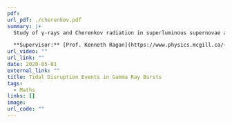 ```yaml
---
pdf: 
url_pdf: ./cherenkov.pdf
summary: |+
  Study of γ-rays and Cherenkov radiation in superluminous supernovae and tidal disruption events with the NASA Fermi-LAT: Unbinned/binned likelihood analyses, upper limit analyses, extended source analyses.

  **Supervisor:** [Prof. Kenneth Ragan](https://www.physics.mcgill.ca/~ragan/).
url_video: ""
url_link: ""
date: 2020-05-01
external_link: ""
title: Tidal Disruption Events in Gamma Ray Bursts
tags:
  - Maths
links: []
image: 
url_code: ""
---
```

